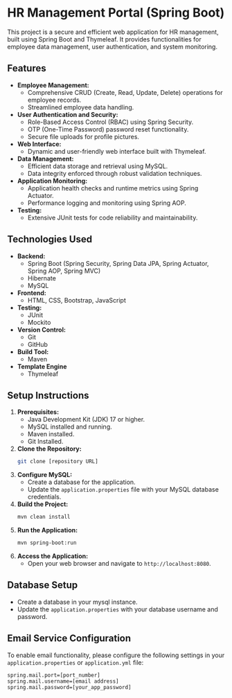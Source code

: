 # HR Management Portal (Spring Boot)

This project is a secure and efficient web application for HR management, built using Spring Boot and Thymeleaf. 
It provides functionalities for employee data management, user authentication, and system monitoring.

## Features

* **Employee Management:**
    * Comprehensive CRUD (Create, Read, Update, Delete) operations for employee records.
    * Streamlined employee data handling.
* **User Authentication and Security:**
    * Role-Based Access Control (RBAC) using Spring Security.
    * OTP (One-Time Password) password reset functionality.
    * Secure file uploads for profile pictures.
* **Web Interface:**
    * Dynamic and user-friendly web interface built with Thymeleaf.
* **Data Management:**
    * Efficient data storage and retrieval using MySQL.
    * Data integrity enforced through robust validation techniques.
* **Application Monitoring:**
    * Application health checks and runtime metrics using Spring Actuator.
    * Performance logging and monitoring using Spring AOP.
* **Testing:**
    * Extensive JUnit tests for code reliability and maintainability.

## Technologies Used

* **Backend:**
    * Spring Boot (Spring Security, Spring Data JPA, Spring Actuator, Spring AOP, Spring MVC)
    * Hibernate
    * MySQL
* **Frontend:**
    * HTML, CSS, Bootstrap, JavaScript
* **Testing:**
    * JUnit
    * Mockito
* **Version Control:**
    * Git
    * GitHub
* **Build Tool:**
    * Maven
* **Template Engine**
    * Thymeleaf 

## Setup Instructions

1.  **Prerequisites:**
    * Java Development Kit (JDK) 17 or higher.
    * MySQL installed and running.
    * Maven installed.
    * Git Installed.
2.  **Clone the Repository:**
    ```bash
    git clone [repository URL]
    ```
3.  **Configure MySQL:**
    * Create a database for the application.
    * Update the `application.properties` file with your MySQL database credentials.
4.  **Build the Project:**
    ```bash
    mvn clean install
    ```
5.  **Run the Application:**
    ```bash
    mvn spring-boot:run
    ```
6.  **Access the Application:**
    * Open your web browser and navigate to `http://localhost:8080`.

## Database Setup

* Create a database in your mysql instance.
* Update the `application.properties` with your database username and password.

## Email Service Configuration

To enable email functionality, please configure the following settings in your `application.properties` or `application.yml` file:
   ```properties
   spring.mail.port=[port_number]
   spring.mail.username=[email address]
   spring.mail.password=[your_app_password]
   ```
